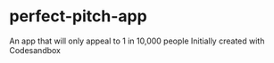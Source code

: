 # perfect-pitch-app

An app that will only appeal to 1 in 10,000 people
Initially created with Codesandbox
